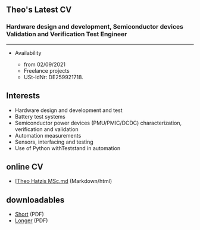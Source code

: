 ## Theo's Latest CV 

### Hardware design and development, Semiconductor devices Validation and Verification Test Engineer
----------------------------------------

- Availability

  - from 02/09/2021
  - Freelance projects
  - USt-IdNr: DE259921718.  

## Interests

* Hardware design and development and test
* Battery test systems 
* Semiconductor power devices (PMU/PMIC/DCDC) characterization, verification and validation
* Automation measurements
* Sensors, interfacing and testing  
* Use of Python withTeststand in automation 


## online  CV

* [[Theo Hatzis MSc.md](docs/Theo_Hatzis_3.md)  (Markdown/html)

## downloadables
* [Short](docs\Theo_Hatzis_3.pdf) (PDF)
* [Longer](docs\Theo_Hatzis_2.pdf) (PDF)


